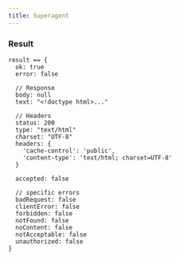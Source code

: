```yaml
---
title: Superagent
---
```


### Result

    result == {
      ok: true
      error: false

      // Response
      body: null
      text: "<!doctype html>..."

      // Headers
      status: 200
      type: "text/html"
      charset: "UTF-8"
      headers: {
        'cache-control': 'public',
        'content-type': 'text/html; charset=UTF-8'
      }

      accepted: false

      // specific errors
      badRequest: false
      clientError: false
      forbidden: false
      notFound: false
      noContent: false
      notAcceptable: false
      unauthorized: false
    }
